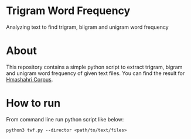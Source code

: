 # Trigram Word Frequency
Analyzing text to find trigram, biigram and unigram word frequency

# About
This repository contains a simple python script to extract trigram, bigram and unigram word frequency of given text files.
You can find the result for [Hmashahri Corpus](https://en.wikipedia.org/wiki/Hamshahri_Corpus).

# How to run

From command line run python script like below:
```
python3 twf.py --director <path/to/text/files>
```

